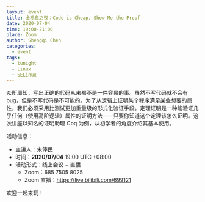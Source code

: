 ```yaml
---
layout: event
title: 金枪鱼之夜：Code is Cheap, Show Me the Proof
date: 2020-07-04
time: 19:00-21:00
place: Zoom
author: Shengqi Chen
categories:
  - event
tags:
  - tunight
  - Linux
  - SELinux
---
```


众所周知，写出正确的代码从来都不是一件容易的事。虽然不写代码就不会有bug，但是不写代码是不可能的。为了从逻辑上证明某个程序满足某些想要的属性，我们必须采用比测试更加重量级的形式化验证手段。定理证明是一种能验证几乎任何（使用高阶逻辑）属性的证明方法——只要你知道这个定理该怎么证明。这次讲座以知名的证明助理 Coq 为例，从初学者的角度介绍其基本使用。

<!--more-->

活动信息：

* 主讲人：朱俸民
* 时间：**2020/07/04** 19:00 UTC +08:00
* 活动形式：线上会议 + 直播
  * Zoom：685 7505 8025
  * Zoom 直播：https://live.bilibili.com/699121

欢迎一起来玩！
